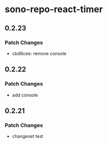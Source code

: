 # sono-repo-react-timer

## 0.2.23

### Patch Changes

- cbd6cee: remove console

## 0.2.22

### Patch Changes

- add console

## 0.2.21

### Patch Changes

- changeset test
